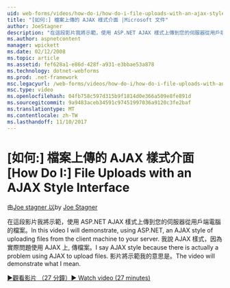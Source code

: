 ```yaml
---
uid: web-forms/videos/how-do-i/how-do-i-file-uploads-with-an-ajax-style-interface
title: "[如何:] 檔案上傳的 AJAX 樣式介面 |Microsoft 文件"
author: JoeStagner
description: "在這段影片我將示範，使用 ASP.NET AJAX 樣式上傳到您的伺服器從用戶端電腦的檔案。 我說 AJAX 樣式，因為沒有..."
ms.author: aspnetcontent
manager: wpickett
ms.date: 02/12/2008
ms.topic: article
ms.assetid: fef628a1-e86d-428f-a931-e3bbae53a878
ms.technology: dotnet-webforms
ms.prod: .net-framework
msc.legacyurl: /web-forms/videos/how-do-i/how-do-i-file-uploads-with-an-ajax-style-interface
msc.type: video
ms.openlocfilehash: 04fb758c597d315b9f1814d0e366a509e8fe891d
ms.sourcegitcommit: 9a9483aceb34591c97451997036a9120c3fe2baf
ms.translationtype: MT
ms.contentlocale: zh-TW
ms.lasthandoff: 11/10/2017
---
```

<a name="how-do-i--file-uploads-with-an-ajax-style-interface"></a><span data-ttu-id="9a453-104">[如何:] 檔案上傳的 AJAX 樣式介面</span><span class="sxs-lookup"><span data-stu-id="9a453-104">[How Do I:]  File Uploads with an AJAX Style Interface</span></span>
====================
<span data-ttu-id="9a453-105">由[Joe stagner 以](https://github.com/JoeStagner)</span><span class="sxs-lookup"><span data-stu-id="9a453-105">by [Joe Stagner](https://github.com/JoeStagner)</span></span>

<span data-ttu-id="9a453-106">在這段影片我將示範，使用 ASP.NET AJAX 樣式上傳到您的伺服器從用戶端電腦的檔案。</span><span class="sxs-lookup"><span data-stu-id="9a453-106">In this video I will demonstrate, using ASP.NET, an AJAX style of uploading files from the client machine to your server.</span></span> <span data-ttu-id="9a453-107">我說 AJAX 樣式，因為實際問題使用 AJAX 上, 傳檔案。</span><span class="sxs-lookup"><span data-stu-id="9a453-107">I say AJAX style because there is actually a problem using AJAX to upload files.</span></span> <span data-ttu-id="9a453-108">影片將示範我的意思是。</span><span class="sxs-lookup"><span data-stu-id="9a453-108">The video will demonstrate what I mean.</span></span>

[<span data-ttu-id="9a453-109">&#9654;觀看影片 （27 分鐘）</span><span class="sxs-lookup"><span data-stu-id="9a453-109">&#9654; Watch video (27 minutes)</span></span>](https://channel9.msdn.com/Blogs/ASP-NET-Site-Videos/how-do-i-file-uploads-with-an-ajax-style-interface)
